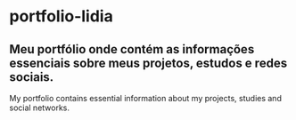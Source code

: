 # portfolio-lidia
Meu portfólio onde contém as informações essenciais sobre meus projetos, estudos e redes sociais.
-----------------------------------------------------------
My portfolio contains essential information about my projects, studies and social networks.
